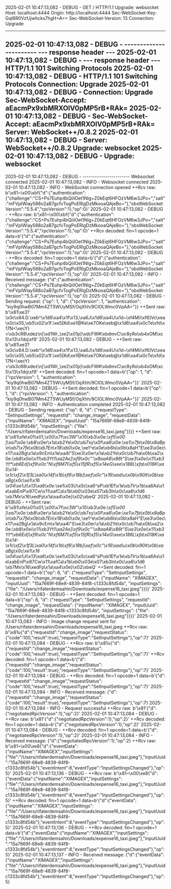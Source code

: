 2025-02-01 10:47:13,082 - DEBUG - GET / HTTP/1.1
Upgrade: websocket
Host: localhost:4444
Origin: http://localhost:4444
Sec-WebSocket-Key: GqI6R0VzfJjwhcks7hgH+A==
Sec-WebSocket-Version: 13
Connection: Upgrade


-----------------------
2025-02-01 10:47:13,082 - DEBUG - -----------------------
--- response header ---
2025-02-01 10:47:13,082 - DEBUG - --- response header ---
HTTP/1.1 101 Switching Protocols
2025-02-01 10:47:13,082 - DEBUG - HTTP/1.1 101 Switching Protocols
Connection: Upgrade
2025-02-01 10:47:13,082 - DEBUG - Connection: Upgrade
Sec-WebSocket-Accept: aEacmPx9xbMRXOlV0pMP5rB+RAk=
2025-02-01 10:47:13,082 - DEBUG - Sec-WebSocket-Accept: aEacmPx9xbMRXOlV0pMP5rB+RAk=
Server: WebSocket++/0.8.2
2025-02-01 10:47:13,082 - DEBUG - Server: WebSocket++/0.8.2
Upgrade: websocket
2025-02-01 10:47:13,082 - DEBUG - Upgrade: websocket
-----------------------
2025-02-01 10:47:13,082 - DEBUG - -----------------------
Websocket connected
2025-02-01 10:47:13,082 - INFO - Websocket connected
2025-02-01 10:47:13,082 - INFO - WebSocket connection opened
++Rcv raw: b'\x81~\x00\xbf{"d":{"authentication":{"challenge":"CS+Ps7Euhp4bQiiIOet1Nlg+Z0kEqt6HFOzVM6w3JPo=","salt":"mFVpIWiay588o2aB7gcfvTogPoERlgDzMkooaQAjeBo="},"obsWebSocketVersion":"5.5.4","rpcVersion":1},"op":0}'
2025-02-01 10:47:13,082 - DEBUG - ++Rcv raw: b'\x81~\x00\xbf{"d":{"authentication":{"challenge":"CS+Ps7Euhp4bQiiIOet1Nlg+Z0kEqt6HFOzVM6w3JPo=","salt":"mFVpIWiay588o2aB7gcfvTogPoERlgDzMkooaQAjeBo="},"obsWebSocketVersion":"5.5.4","rpcVersion":1},"op":0}'
++Rcv decoded: fin=1 opcode=1 data=b'{"d":{"authentication":{"challenge":"CS+Ps7Euhp4bQiiIOet1Nlg+Z0kEqt6HFOzVM6w3JPo=","salt":"mFVpIWiay588o2aB7gcfvTogPoERlgDzMkooaQAjeBo="},"obsWebSocketVersion":"5.5.4","rpcVersion":1},"op":0}'
2025-02-01 10:47:13,082 - DEBUG - ++Rcv decoded: fin=1 opcode=1 data=b'{"d":{"authentication":{"challenge":"CS+Ps7Euhp4bQiiIOet1Nlg+Z0kEqt6HFOzVM6w3JPo=","salt":"mFVpIWiay588o2aB7gcfvTogPoERlgDzMkooaQAjeBo="},"obsWebSocketVersion":"5.5.4","rpcVersion":1},"op":0}'
2025-02-01 10:47:13,082 - INFO - Received message: {"d":{"authentication":{"challenge":"CS+Ps7Euhp4bQiiIOet1Nlg+Z0kEqt6HFOzVM6w3JPo=","salt":"mFVpIWiay588o2aB7gcfvTogPoERlgDzMkooaQAjeBo="},"obsWebSocketVersion":"5.5.4","rpcVersion":1},"op":0}
2025-02-01 10:47:13,082 - DEBUG - Sending request: {"op": 1, "d": {"rpcVersion": 1, "authentication": "kiy9q0hwB07Mm4ZT5WUyMSf/OqXhh/9CIOLWmc0VpAA="}}
++Sent raw: b'\x81\xe3?\x0c\x84.D.\xeb^\x1d6\xa4\x1f\x13,\xa6J\x1d6\xa4U\x1d~\xf4Mii\xf6]Vc\xea\x0c\x05,\xb5\x02\x1f.\xe5[Kd\xe1@Ke\xe7OKe\xeb@\x1d6\xa4\x0cTe\xfd\x17N<\xecY}<\xb3cR8\xdez\n[\xd1Wr_\xe2\x01p}\xdcFW#\xbdmvC\xc8yRo\xb4xOM\xc5\x13\x1dq\xf9'
2025-02-01 10:47:13,082 - DEBUG - ++Sent raw: b'\x81\xe3?\x0c\x84.D.\xeb^\x1d6\xa4\x1f\x13,\xa6J\x1d6\xa4U\x1d~\xf4Mii\xf6]Vc\xea\x0c\x05,\xb5\x02\x1f.\xe5[Kd\xe1@Ke\xe7OKe\xeb@\x1d6\xa4\x0cTe\xfd\x17N<\xecY}<\xb3cR8\xdez\n[\xd1Wr_\xe2\x01p}\xdcFW#\xbdmvC\xc8yRo\xb4xOM\xc5\x13\x1dq\xf9'
++Sent decoded: fin=1 opcode=1 data=b'{"op": 1, "d": {"rpcVersion": 1, "authentication": "kiy9q0hwB07Mm4ZT5WUyMSf/OqXhh/9CIOLWmc0VpAA="}}'
2025-02-01 10:47:13,082 - DEBUG - ++Sent decoded: fin=1 opcode=1 data=b'{"op": 1, "d": {"rpcVersion": 1, "authentication": "kiy9q0hwB07Mm4ZT5WUyMSf/OqXhh/9CIOLWmc0VpAA="}}'
2025-02-01 10:47:13,082 - INFO - Authentication completed
2025-02-01 10:47:13,082 - DEBUG - Sending request: {"op": 6, "d": {"requestType": "SetInputSettings", "requestId": "change_image", "requestData": {"inputName": "XIMAGEX", "inputUuid": "15a7669f-68e8-4839-84f8-c1333c8fd54b", "inputSettings": {"file": "/Users/rifaterdemsahin/Downloads/expense16_taxi.jpeg"}}}}
++Sent raw: b'\x81\xfe\x01\x01,\x00\x7f\xc3W"\x10\xb3\x0e:_\xf5\x00 ]\xa7\x0e:_\xb8\x0er\x1a\xb2Ye\x0c\xb7xy\x0f\xa6\x0e:_\xe1\x7fe\x0b\x8aBp\n\xb7\x7fe\x0b\xb7En\x18\xb0\x0e,_\xe1^e\x0e\xb6Is\x0b\x8aH"E\xe3\x0ec\x17\xa2Bg\x1a\x9cEm\x1e\xa4I"S\xe3\x0er\x1a\xb2Ye\x0c\xb7ha\x0b\xa2\x0e:_\xb8\x0ei\x11\xb3Yt1\xa2Ae]\xf9\x0c"\'\x8aaA8\x86t"S\xe3\x0ei\x11\xb3Yt*\xb6Ed]\xf9\x0c"N\xf6M7I\xf5\x15fR\xf5\x14eG\xee\x188L\xfa\x018K\xa5\x14-\x1c\xf2\x1f3L\xa0\x14f\x1b\xf6\x18b]\xef\x0c"\x16\xad\\u\x0b\x90It\x0b\xaaBg\x0c\xe1\x16 \x04\xe1Ji\x13\xa6\x0e:_\xe1\x03U\x0c\xa6^sP\xb1Ef\x1e\xb7Ir\x1b\xa6As\x1e\xabEnP\x87Cw\x11\xafCa\x1b\xb0\x03e\x07\xb3In\x0c\xa6\x1d6 \xb7Mx\x16\xedFp\x1a\xa4\x0e}\x02\xbeQ'
2025-02-01 10:47:13,082 - DEBUG - ++Sent raw: b'\x81\xfe\x01\x01,\x00\x7f\xc3W"\x10\xb3\x0e:_\xf5\x00 ]\xa7\x0e:_\xb8\x0er\x1a\xb2Ye\x0c\xb7xy\x0f\xa6\x0e:_\xe1\x7fe\x0b\x8aBp\n\xb7\x7fe\x0b\xb7En\x18\xb0\x0e,_\xe1^e\x0e\xb6Is\x0b\x8aH"E\xe3\x0ec\x17\xa2Bg\x1a\x9cEm\x1e\xa4I"S\xe3\x0er\x1a\xb2Ye\x0c\xb7ha\x0b\xa2\x0e:_\xb8\x0ei\x11\xb3Yt1\xa2Ae]\xf9\x0c"\'\x8aaA8\x86t"S\xe3\x0ei\x11\xb3Yt*\xb6Ed]\xf9\x0c"N\xf6M7I\xf5\x15fR\xf5\x14eG\xee\x188L\xfa\x018K\xa5\x14-\x1c\xf2\x1f3L\xa0\x14f\x1b\xf6\x18b]\xef\x0c"\x16\xad\\u\x0b\x90It\x0b\xaaBg\x0c\xe1\x16 \x04\xe1Ji\x13\xa6\x0e:_\xe1\x03U\x0c\xa6^sP\xb1Ef\x1e\xb7Ir\x1b\xa6As\x1e\xabEnP\x87Cw\x11\xafCa\x1b\xb0\x03e\x07\xb3In\x0c\xa6\x1d6 \xb7Mx\x16\xedFp\x1a\xa4\x0e}\x02\xbeQ'
++Sent decoded: fin=1 opcode=1 data=b'{"op": 6, "d": {"requestType": "SetInputSettings", "requestId": "change_image", "requestData": {"inputName": "XIMAGEX", "inputUuid": "15a7669f-68e8-4839-84f8-c1333c8fd54b", "inputSettings": {"file": "/Users/rifaterdemsahin/Downloads/expense16_taxi.jpeg"}}}}'
2025-02-01 10:47:13,083 - DEBUG - ++Sent decoded: fin=1 opcode=1 data=b'{"op": 6, "d": {"requestType": "SetInputSettings", "requestId": "change_image", "requestData": {"inputName": "XIMAGEX", "inputUuid": "15a7669f-68e8-4839-84f8-c1333c8fd54b", "inputSettings": {"file": "/Users/rifaterdemsahin/Downloads/expense16_taxi.jpeg"}}}}'
2025-02-01 10:47:13,083 - INFO - Image change request sent for /Users/rifaterdemsahin/Downloads/expense16_taxi.jpeg
++Rcv raw: b'\x81u{"d":{"requestId":"change_image","requestStatus":{"code":100,"result":true},"requestType":"SetInputSettings"},"op":7}'
2025-02-01 10:47:13,084 - DEBUG - ++Rcv raw: b'\x81u{"d":{"requestId":"change_image","requestStatus":{"code":100,"result":true},"requestType":"SetInputSettings"},"op":7}'
++Rcv decoded: fin=1 opcode=1 data=b'{"d":{"requestId":"change_image","requestStatus":{"code":100,"result":true},"requestType":"SetInputSettings"},"op":7}'
2025-02-01 10:47:13,084 - DEBUG - ++Rcv decoded: fin=1 opcode=1 data=b'{"d":{"requestId":"change_image","requestStatus":{"code":100,"result":true},"requestType":"SetInputSettings"},"op":7}'
2025-02-01 10:47:13,084 - INFO - Received message: {"d":{"requestId":"change_image","requestStatus":{"code":100,"result":true},"requestType":"SetInputSettings"},"op":7}
2025-02-01 10:47:13,084 - INFO - Request successful
++Rcv raw: b'\x81\'{"d":{"negotiatedRpcVersion":1},"op":2}'
2025-02-01 10:47:13,084 - DEBUG - ++Rcv raw: b'\x81\'{"d":{"negotiatedRpcVersion":1},"op":2}'
++Rcv decoded: fin=1 opcode=1 data=b'{"d":{"negotiatedRpcVersion":1},"op":2}'
2025-02-01 10:47:13,084 - DEBUG - ++Rcv decoded: fin=1 opcode=1 data=b'{"d":{"negotiatedRpcVersion":1},"op":2}'
2025-02-01 10:47:13,084 - INFO - Received message: {"d":{"negotiatedRpcVersion":1},"op":2}
++Rcv raw: b'\x81~\x00\xe8{"d":{"eventData":{"inputName":"XIMAGEX","inputSettings":{"file":"/Users/rifaterdemsahin/Downloads/expense16_taxi.jpeg"},"inputUuid":"15a7669f-68e8-4839-84f8-c1333c8fd54b"},"eventIntent":8,"eventType":"InputSettingsChanged"},"op":5}'
2025-02-01 10:47:13,136 - DEBUG - ++Rcv raw: b'\x81~\x00\xe8{"d":{"eventData":{"inputName":"XIMAGEX","inputSettings":{"file":"/Users/rifaterdemsahin/Downloads/expense16_taxi.jpeg"},"inputUuid":"15a7669f-68e8-4839-84f8-c1333c8fd54b"},"eventIntent":8,"eventType":"InputSettingsChanged"},"op":5}'
++Rcv decoded: fin=1 opcode=1 data=b'{"d":{"eventData":{"inputName":"XIMAGEX","inputSettings":{"file":"/Users/rifaterdemsahin/Downloads/expense16_taxi.jpeg"},"inputUuid":"15a7669f-68e8-4839-84f8-c1333c8fd54b"},"eventIntent":8,"eventType":"InputSettingsChanged"},"op":5}'
2025-02-01 10:47:13,136 - DEBUG - ++Rcv decoded: fin=1 opcode=1 data=b'{"d":{"eventData":{"inputName":"XIMAGEX","inputSettings":{"file":"/Users/rifaterdemsahin/Downloads/expense16_taxi.jpeg"},"inputUuid":"15a7669f-68e8-4839-84f8-c1333c8fd54b"},"eventIntent":8,"eventType":"InputSettingsChanged"},"op":5}'
2025-02-01 10:47:13,137 - INFO - Received message: {"d":{"eventData":{"inputName":"XIMAGEX","inputSettings":{"file":"/Users/rifaterdemsahin/Downloads/expense16_taxi.jpeg"},"inputUuid":"15a7669f-68e8-4839-84f8-c1333c8fd54b"},"eventIntent":8,"eventType":"InputSettingsChanged"},"op":5}
